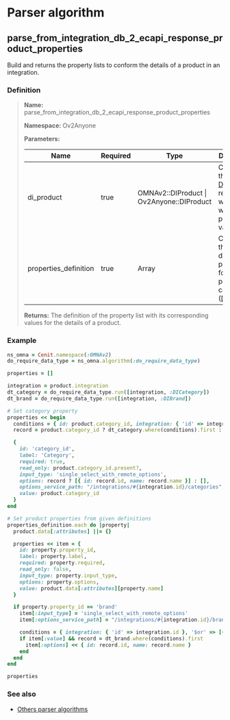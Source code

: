 # Parser algorithm
 
## parse_from_integration_db_2_ecapi_response_product_properties

Build and returns the property lists to conform the details of a product in an integration.
    
### Definition

> **Name:** parse_from_integration_db_2_ecapi_response_product_properties
> 
> **Namespace:** Ov2Anyone
>
> **Parameters:**
> 
> | Name | Required | Type | Description |
> | ---- | -------- | ---- | ----------- |
> | di_product | true | OMNAv2::DIProduct \| Ov2Anyone::DIProduct | Contains the [DIProduct](../data-types/DIProduct.md) record from which you will get the property values. |
> | properties_definition | true | Array | Contains the definition of properties for a product category ([DICategory](../data-types/DICategory.md) |
>
> **Returns:** The definition of the property list with its corresponding values ​​for the details of a product.

### Example
```ruby
ns_omna = Cenit.namespace(:OMNAv2)
do_require_data_type = ns_omna.algorithm(:do_require_data_type)

properties = []

integration = product.integration
dt_category = do_require_data_type.run([integration, :DICategory])
dt_brand = do_require_data_type.run([integration, :DIBrand])

# Set category property
properties << begin
  conditions = { id: product.category_id, integration: { 'id' => integration.id } }
  record = product.category_id ? dt_category.where(conditions).first : nil

  {
    id: 'category_id',
    label: 'Category',
    required: true,
    read_only: product.category_id.present?,
    input_type: 'single_select_with_remote_options',
    options: record ? [{ id: record.id, name: record.name }] : [],
    options_service_path: "/integrations/#{integration.id}/categories",
    value: product.category_id
  }
end

# Set product properties from given definitions
properties_definition.each do |property|
  product.data[:attributes] ||= {}

  properties << item = {
    id: property.property_id,
    label: property.label,
    required: property.required,
    read_only: false,
    input_type: property.input_type,
    options: property.options,
    value: product.data[:attributes][property.name]
  }

  if property.property_id == 'brand'
    item[:input_type] = 'single_select_with_remote_options'
    item[:options_service_path] = "/integrations/#{integration.id}/brands"

    conditions = { integration: { 'id' => integration.id }, '$or' => [{ name: item[:value] }, { id: item[:value] }] }
    if item[:value] && record = dt_brand.where(conditions).first
      item[:options] << { id: record.id, name: record.name }
    end
  end
end

properties
```

### See also
* [Others parser algorithms](overview?id=parse_from_integration_db_2_ecapi_response_product_properties)